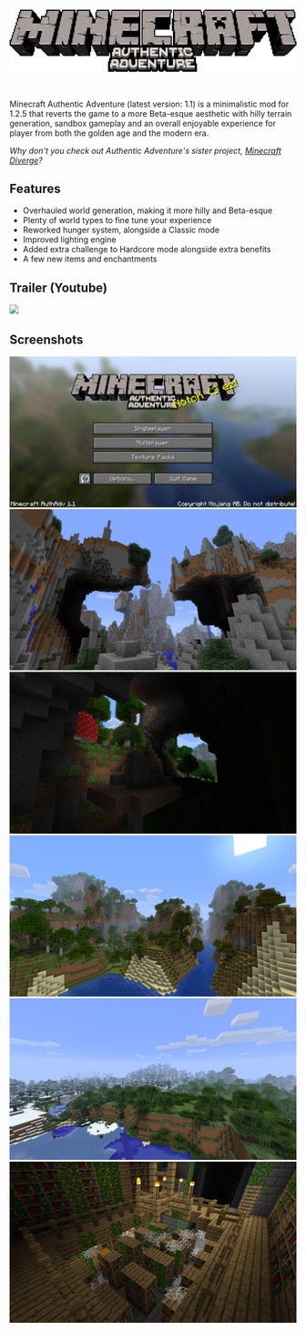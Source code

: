 <br>
<p align="center">
    <img src="authadv-logo.png">
</p>
<br>

Minecraft Authentic Adventure (latest version: 1.1) is a minimalistic mod for 1.2.5 that reverts the game to a more Beta-esque aesthetic with hilly terrain generation, sandbox gameplay and an overall enjoyable experience for player from both the golden age and the modern era.

*Why don't you check out Authentic Adventure's sister project, [Minecraft Diverge](https://github.com/BlueStaggo/MCDiverge)?*

## Features
- Overhauled world generation, making it more hilly and Beta-esque
- Plenty of world types to fine tune your experience
- Reworked hunger system, alongside a Classic mode
- Improved lighting engine
- Added extra challenge to Hardcore mode alongside extra benefits
- A few new items and enchantments

## Trailer (Youtube)
[![](https://img.youtube.com/vi/xrIBDVWmcqs/0.jpg)](https://youtu.be/xrIBDVWmcqs)

## Screenshots
![](<img/Screenshot 2023-07-01 154451.png>)
![](img/2023-06-30_20.13.53.png)
![](img/2023-06-30_20.23.53.png)
![](img/2023-06-30_20.24.16.png)
![](img/2023-06-30_20.25.45.png)
![](img/2023-06-30_20.37.32.png)

